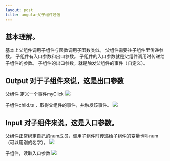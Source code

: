 ```yaml
---
layout: post
title: angular父子组件通信
---
```



## 基本理解。

基本上父组件调用子组件与函数调用子函数类似。
父组件需要往子组件里传递参数。
子组件有入口参数和出口参数。
子组件的入口参数就是父组件调用时传递给子组件的参数。
子组件的出口参数，就是触发父组件的事件（自定义）。

## Output 对于子组件来说，这是出口参数

父组件 定义一个事件myClick
![](/docs/images/2021-02-25-13-24-54.png)

子组件child.ts ，取得父组件的事件，并触发该事件。
![](/docs/images/2021-02-25-13-23-21.png)

## Input 对子组件来说，这是入口参数。

父组件正常绑定自己的num成员，调用子组件时传递给子组件的变量也叫num（可以用别的名字）。
![](/docs/images/2021-02-26-10-42-12.png)

子组件，读取入口参数
![](/docs/images/2021-02-26-10-47-04.png)

